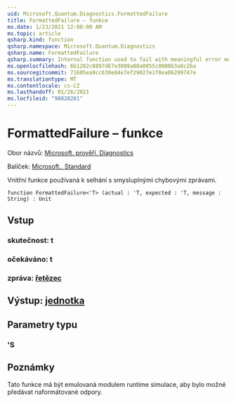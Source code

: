 ```yaml
---
uid: Microsoft.Quantum.Diagnostics.FormattedFailure
title: FormattedFailure – funkce
ms.date: 1/23/2021 12:00:00 AM
ms.topic: article
qsharp.kind: function
qsharp.namespace: Microsoft.Quantum.Diagnostics
qsharp.name: FormattedFailure
qsharp.summary: Internal function used to fail with meaningful error messages.
ms.openlocfilehash: 6b1202c8897d67e3089a88a0855c8008b3a8c2ba
ms.sourcegitcommit: 71605ea9cc630e84e7ef29027e1f0ea06299747e
ms.translationtype: MT
ms.contentlocale: cs-CZ
ms.lasthandoff: 01/26/2021
ms.locfileid: "98828281"
---
```

# <a name="formattedfailure-function"></a>FormattedFailure – funkce

Obor názvů: [Microsoft. prověří. Diagnostics](xref:Microsoft.Quantum.Diagnostics)

Balíček: [Microsoft.. Standard](https://nuget.org/packages/Microsoft.Quantum.Standard)


Vnitřní funkce používaná k selhání s smysluplnými chybovými zprávami.

```qsharp
function FormattedFailure<'T> (actual : 'T, expected : 'T, message : String) : Unit
```


## <a name="input"></a>Vstup

### <a name="actual--t"></a>skutečnost: t




### <a name="expected--t"></a>očekáváno: t




### <a name="message--string"></a>zpráva: [řetězec](xref:microsoft.quantum.lang-ref.string)





## <a name="output--unit"></a>Výstup: [jednotka](xref:microsoft.quantum.lang-ref.unit)



## <a name="type-parameters"></a>Parametry typu

### <a name="t"></a>'S



## <a name="remarks"></a>Poznámky

Tato funkce má být emulovaná modulem runtime simulace, aby bylo možné předávat naformátované odpory.
